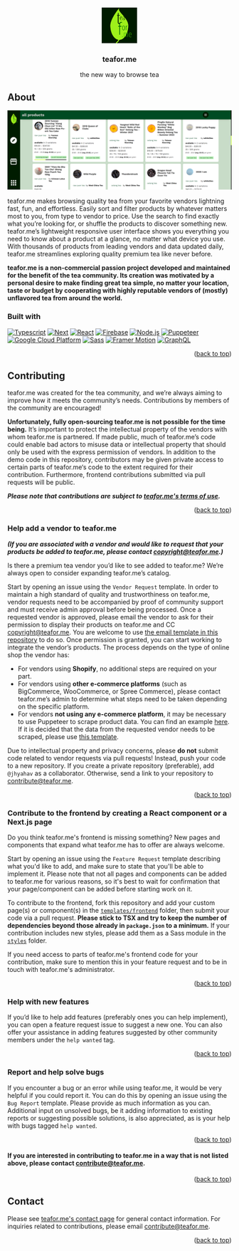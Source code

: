 <a name="readme-top"></a>

<br />
<div align="center">
  <a href="https://github.com/teafor-me/teafor.me">
    <img src="public/icon.png" alt="teaforme icon" width="80" height="80">
  </a>

<h3 align="center">teafor.me</h3>

  <p align="center">
    the new way to browse tea
  </p>
</div>

## About

[![screenshot of teafor.me][product-screenshot]](https://teafor.me/)

teafor.me makes browsing quality tea from your favorite vendors lightning fast, fun, and effortless. Easily sort and filter products by whatever matters most to you, from type to vendor to price. Use the search to find exactly what you’re looking for, or shuffle the products to discover something new. teafor.me’s lightweight responsive user interface shows you everything you need to know about a product at a glance, no matter what device you use. With thousands of products from leading vendors and data updated daily, teafor.me streamlines exploring quality premium tea like never before.

**teafor.me is a non-commercial passion project developed and maintained for the benefit of the tea community. Its creation was motivated by a personal desire to make finding great tea simple, no matter your location, taste or budget by cooperating with highly reputable vendors of (mostly) unflavored tea from around the world.**

### Built with

[![Typescript][typescript]][typescript-url] [![Next][next.js]][next-url] [![React][react.js]][react-url] [![Firebase][firebase]][firebase-url] [![Node.js][node]][node-url] [![Puppeteer][puppeteer]][puppeteer-url] [![Google Cloud Platform][gcp]][gcp-url] [![Sass][sass]][sass-url] [![Framer Motion][framer]][framer-url] [![GraphQL][graphql]][graphql-url]

<p align="right">(<a href="#readme-top">back to top</a>)</p>

## Contributing

teafor.me was created for the tea community, and we’re always aiming to improve how it meets the community’s needs. Contributions by members of the community are encouraged!

**Unfortunately, fully open-sourcing teafor.me is not possible for the time being.** It’s important to protect the intellectual property of the vendors with whom teafor.me is partnered. If made public, much of teafor.me’s code could enable bad actors to misuse data or intellectual property that should only be used with the express permission of vendors. In addition to the demo code in this repository, contributors may be given private access to certain parts of teafor.me‘s code to the extent required for their contribution. Furthermore, frontend contributions submitted via pull requests will be public.

**_Please note that contributions are subject to [teafor.me's terms of use](https://teafor.me/terms)._**

<p align="right">(<a href="#readme-top">back to top</a>)</p>

### Help add a vendor to teafor.me

**_(If you are associated with a vendor and would like to request that your products be added to teafor.me, please contact copyright@teafor.me.)_**

Is there a premium tea vendor you’d like to see added to teafor.me? We’re always open to consider expanding teafor.me’s catalog.

Start by opening an issue using the `Vendor Request` template.
In order to maintain a high standard of quality and trustworthiness on teafor.me, vendor requests need to be accompanied by proof of community support and must receive admin approval before being processed.
Once a requested vendor is approved, please email the vendor to ask for their permission to display their products on teafor.me and CC copyright@teafor.me. You are welcome to use [the email template in this repository](/templates/email.txt) to do so. Once permission is granted, you can start working to integrate the vendor’s products. The process depends on the type of online shop the vendor has:

- For vendors using **Shopify**, no additional steps are required on your part.
- For vendors using **other e-commerce platforms** (such as BigCommerce, WooCommerce, or Spree Commerce), please contact teafor.me’s admin to determine what steps need to be taken depending on the specific platform.
- For vendors **not using any e-commerce platform**, it may be necessary to use Puppeteer to scrape product data. You can find an example [here](/templates/backend/src/example.ts). If it is decided that the data from the requested vendor needs to be scraped, please use [this template](/templates/backend/src/index.ts).

Due to intellectual property and privacy concerns, please **do not** submit code related to vendor requests via pull requests! Instead, push your code to a new repository. If you create a private repository (preferable), add `@jhyahav` as a collaborator. Otherwise, send a link to your repository to contribute@teafor.me.

<p align="right">(<a href="#readme-top">back to top</a>)</p>

### Contribute to the frontend by creating a React component or a Next.js page

Do you think teafor.me's frontend is missing something? New pages and components that expand what teafor.me has to offer are always welcome.

Start by opening an issue using the `Feature Request` template describing what you'd like to add, and make sure to state that you'll be able to implement it. Please note that not all pages and components can be added to teafor.me for various reasons, so it's best to wait for confirmation that your page/component can be added before starting work on it.

To contribute to the frontend, fork this repository and add your custom page(s) or component(s) in the [`templates/frontend`](/templates/frontend/) folder, then submit your code via a pull request. **Please stick to TSX and try to keep the number of dependencies beyond those already in `package.json` to a minimum.** If your contribution includes new styles, please add them as a Sass module in the [`styles`](/templates/frontend/styles/) folder.

If you need access to parts of teafor.me's frontend code for your contribution, make sure to mention this in your feature request and to be in touch with teafor.me's administrator.

<p align="right">(<a href="#readme-top">back to top</a>)</p>

### Help with new features

If you’d like to help add features (preferably ones you can help implement), you can open a feature request issue to suggest a new one. You can also offer your assistance in adding features suggested by other community members under the `help wanted` tag.

<p align="right">(<a href="#readme-top">back to top</a>)</p>

### Report and help solve bugs

If you encounter a bug or an error while using teafor.me, it would be very helpful if you could report it. You can do this by opening an issue using the `Bug Report` template. Please provide as much information as you can.
Additional input on unsolved bugs, be it adding information to existing reports or suggesting possible solutions, is also appreciated, as is your help with bugs tagged `help wanted`.

<p align="right">(<a href="#readme-top">back to top</a>)</p>

#### If you are interested in contributing to teafor.me in a way that is not listed above, please contact contribute@teafor.me.

<p align="right">(<a href="#readme-top">back to top</a>)</p>

## Contact

Please see [teafor.me's contact page](https://teafor.me/contact) for general contact information. For inquiries related to contributions, please email contribute@teafor.me.

<p align="right">(<a href="#readme-top">back to top</a>)</p>

<!-- MARKDOWN LINKS & IMAGES -->

[product-screenshot]: public/screenshot.png
[typescript]: https://img.shields.io/badge/TypeScript-007ACC?style=for-the-badge&logo=typescript&logoColor=white
[typescript-url]: https://www.typescriptlang.org/
[next.js]: https://img.shields.io/badge/next.js-000000?style=for-the-badge&logo=nextdotjs&logoColor=white
[next-url]: https://nextjs.org/
[react.js]: https://img.shields.io/badge/React-20232A?style=for-the-badge&logo=react&logoColor=61DAFB
[react-url]: https://reactjs.org/
[firebase]: https://img.shields.io/badge/Firebase-0396E5?style=for-the-badge&logo=firebase&logoColor=FFCA28
[firebase-url]: https://firebase.google.com/
[puppeteer]: https://img.shields.io/badge/Puppeteer-40B5A4?style=for-the-badge&logo=puppeteer&logoColor=FFFFFF
[puppeteer-url]: https://pptr.dev/
[sass]: https://img.shields.io/badge/Sass-CC6699?style=for-the-badge&logo=sass&logoColor=FFFFFF
[sass-url]: https://sass-lang.com/
[framer]: https://img.shields.io/badge/Framer--motion-black?style=for-the-badge&logo=framer&logoColor=blue
[framer-url]: https://www.framer.com/motion/
[node]: https://img.shields.io/badge/Node.js-43853D?style=for-the-badge&logo=node.js&logoColor=white
[node-url]: https://nodejs.org/
[gcp]: https://img.shields.io/badge/GCP-4285F4?style=for-the-badge&logo=google-cloud&logoColor=white
[gcp-url]: https://cloud.google.com/
[graphql]: https://img.shields.io/badge/-GraphQL-E10098?style=for-the-badge&logo=graphql&logoColor=white
[graphql-url]: https://graphql.org/
